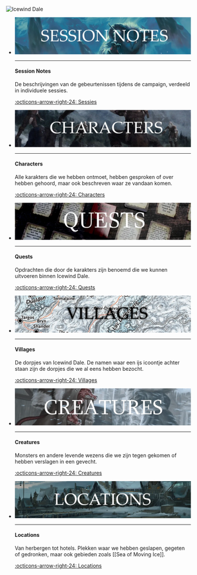 
![Icewind Dale](icewind_dale.png)

<div class="grid cards" markdown>

-   ![Session notes](session_notes.png)

    ---

    #### Session Notes
    De beschrijvingen van de gebeurtenissen tijdens de campaign, verdeeld in individuele sessies.

    [:octicons-arrow-right-24: Sessies](/dnd-icewind-dale/Sessions/Sessions)

-   ![Characters](characters.png)

    ---

    #### Characters
    Alle karakters die we hebben ontmoet, hebben gesproken of over hebben gehoord, maar ook beschreven waar ze vandaan komen.

    [:octicons-arrow-right-24: Characters](/dnd-icewind-dale/Characters/Characters)

-   ![Quests](quests.png)

    ---

    #### Quests
    Opdrachten die door de karakters zijn benoemd die we kunnen uitvoeren binnen Icewind Dale.

    [:octicons-arrow-right-24: Quests](/dnd-icewind-dale/Quests/Quests)

-   ![Villages](villages.png)

    ---

    #### Villages
    De dorpjes van Icewind Dale. De namen waar een ijs icoontje achter staan zijn de dorpjes die we al eens hebben bezocht.

    [:octicons-arrow-right-24: Villages](/dnd-icewind-dale/Villages/Villages)

-   ![Creatures](creatures.png)

    ---

	#### Creatures
    Monsters en andere levende wezens die we zijn tegen gekomen of hebben verslagen in een gevecht.

    [:octicons-arrow-right-24: Creatures](/dnd-icewind-dale/Creatures/Creatures)

-   ![Locations](locations.png)

    ---

	#### Locations
    Van herbergen tot hotels. Plekken waar we hebben geslapen, gegeten of gedronken, maar ook gebieden zoals [[Sea of Moving Ice]].

    [:octicons-arrow-right-24: Locations](/dnd-icewind-dale/Locations/Locations)

</div>
